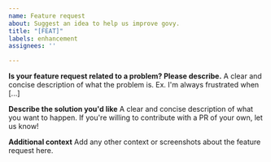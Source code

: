 ```yaml
---
name: Feature request
about: Suggest an idea to help us improve govy.
title: "[FEAT]"
labels: enhancement
assignees: ''

---
```


**Is your feature request related to a problem? Please describe.**
A clear and concise description of what the problem is. Ex. I'm always frustrated when [...]

**Describe the solution you'd like**
A clear and concise description of what you want to happen.
If you're willing to contribute with a PR of your own, let us know!

**Additional context**
Add any other context or screenshots about the feature request here.
